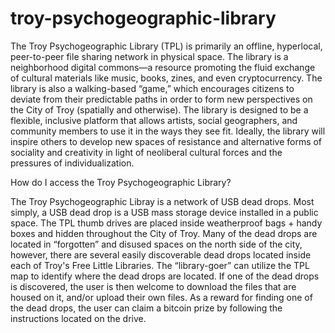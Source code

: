 # troy-psychogeographic-library

The Troy Psychogeographic Library (TPL) is primarily an offline, hyperlocal, peer-to-peer file sharing network in physical space. The library is a neighborhood digital commons—a resource promoting the fluid exchange of cultural materials like music, books, zines, and even cryptocurrency. The library is also a walking-based “game,” which encourages citizens to deviate from their predictable paths in order to form new perspectives on the City of Troy (spatially and otherwise). The library is designed to be a flexible, inclusive platform that allows artists, social geographers, and community members to use it in the ways they see fit. Ideally, the library will inspire others to develop new spaces of resistance and alternative forms of sociality and creativity in light of neoliberal cultural forces and the pressures of individualization.

How do I access the Troy Psychogeographic Library? 

The Troy Psychogeographic Libray is a network of USB dead drops. Most simply, a USB dead drop is a USB mass storage device installed in a public space. The TPL thumb drives are placed inside weatherproof bags + handy boxes and hidden throughout the City of Troy. Many of the dead drops are located in “forgotten” and disused spaces on the north side of the city, however, there are several easily discoverable dead drops located inside each of Troy's Free Little Libraries. The “library-goer” can utilize the TPL map to identify where the dead drops are located. If one of the dead drops is discovered, the user is then welcome to download the files that are housed on it, and/or upload their own files. As a reward for finding one of the dead drops, the user can claim a bitcoin prize by following the instructions located on the drive.
